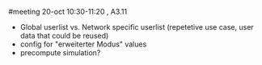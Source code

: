 #meeting 
20-oct 10:30-11:20 , A3.11

- Global userlist vs. Network specific userlist (repetetive use case, user data that could be reused)
- config for "erweiterter Modus" values
- precompute simulation?

